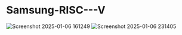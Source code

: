 # Samsung-RISC---V

![Screenshot 2025-01-06 161249](https://github.com/user-attachments/assets/a93518d3-d230-4d6b-a757-0815eadf841b)
![Screenshot 2025-01-06 231405](https://github.com/user-attachments/assets/ae4a6ca6-2b89-45a3-b4b1-4181d32f3736)

